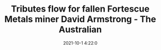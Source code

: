 ---
"title": "Tributes flow for fallen Fortescue Metals miner David Armstrong - The Australian"
"date": "2021-10-1 4:22:0"
"feed_name": "GOOGLENEWSDRILLING"
"feed_website": "https://news.google.com/search?q=drilling%2Bincident&hl=en-US&gl=US&ceid=US:en"
"feed_rss": "https://news.google.com/rss/search?q=drilling%2Bincident&hl=en-US&gl=US&ceid=US:en"
"link": "https://www.theaustralian.com.au/breaking-news/miner-david-armstrong-remembered-as-one-of-a-kind-after-horrific-workplace-death/news-story/d2a33facf7e2d44b831158b2c32d9b47"
"source": "{'href': 'https://www.theaustralian.com.au', 'title': 'The Australian'}"
"file": "_posts/2021-1-1-0f39b924e4fbdbef576695b6e22aa64a4a8a7106.md"
"accident": "0"
"drilling": "0"
"dead": "0"
"injured": "0"
"arrested": "0"
"where": "unknown site"
"causes": "unknown"
"place": "unknown place"
---